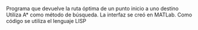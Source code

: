 Programa que devuelve la ruta óptima de un punto inicio a uno destino
Utiliza A* como método de búsqueda.
La interfaz se creó en MATLab.
Como código se utiliza el lenguaje LISP

